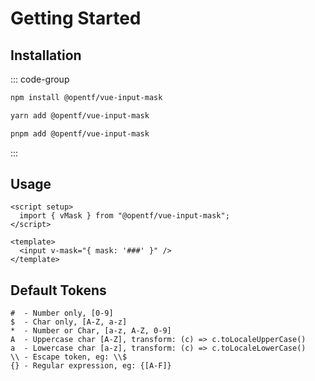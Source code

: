 # Getting Started

## Installation

::: code-group

```sh [npm]
npm install @opentf/vue-input-mask
```

```sh [yarn]
yarn add @opentf/vue-input-mask
```

```sh [pnpm]
pnpm add @opentf/vue-input-mask
```

:::

## Usage

```vue
<script setup>
  import { vMask } from "@opentf/vue-input-mask";
</script>

<template>
  <input v-mask="{ mask: '###' }" />
</template>
```

## Default Tokens

```
#  - Number only, [0-9]
$  - Char only, [A-Z, a-z]
*  - Number or Char, [a-z, A-Z, 0-9]
A  - Uppercase char [A-Z], transform: (c) => c.toLocaleUpperCase()
a  - Lowercase char [a-z], transform: (c) => c.toLocaleLowerCase()
\\ - Escape token, eg: \\$
{} - Regular expression, eg: {[A-F]}
```
